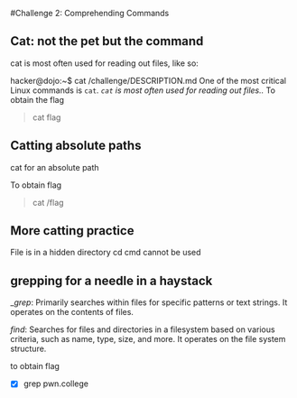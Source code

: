#Challenge 2: Comprehending Commands
## Cat: not the pet but the command
cat is most often used for reading out files, like so:

hacker@dojo:~$ cat /challenge/DESCRIPTION.md
One of the most critical Linux commands is `cat`.
*`cat` is most often used for reading out files..*
To obtain the flag
> cat flag 

## Catting absolute paths
cat for an absolute path 

To obtain flag
> cat /flag

## More catting practice 
File is in a hidden directory
cd cmd cannot be used

## grepping for a needle in a haystack 
__grep_: Primarily searches within files for specific patterns or text strings. It operates on the contents of files.

_find_: Searches for files and directories in a filesystem based on various criteria, such as name, type, size, and more. It operates on the file system structure.

to obtain flag
-[x] grep pwn.college

